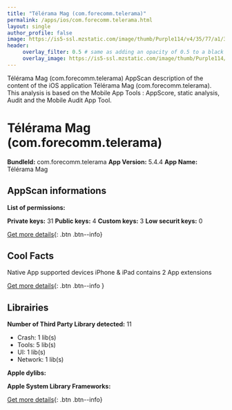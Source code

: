```yaml
---
title: "Télérama Mag (com.forecomm.telerama)"
permalink: /apps/ios/com.forecomm.telerama.html
layout: single
author_profile: false
image: https://is5-ssl.mzstatic.com/image/thumb/Purple114/v4/35/77/a1/3577a12e-f5c6-9cea-6533-95d09eb367d4/AppIcon-0-0-1x_U007emarketing-0-0-0-7-0-0-sRGB-0-0-0-GLES2_U002c0-512MB-85-220-0-0.png/512x512bb.jpg
header: 
     overlay_filter: 0.5 # same as adding an opacity of 0.5 to a black background
     overlay_image: https://is5-ssl.mzstatic.com/image/thumb/Purple114/v4/35/77/a1/3577a12e-f5c6-9cea-6533-95d09eb367d4/AppIcon-0-0-1x_U007emarketing-0-0-0-7-0-0-sRGB-0-0-0-GLES2_U002c0-512MB-85-220-0-0.png/512x512bb.jpg
---
```

Télérama Mag (com.forecomm.telerama) AppScan description of the content of the iOS application Télérama Mag (com.forecomm.telerama). This analysis is based on the Mobile App Tools : AppScore, static analysis, Audit and the Mobile Audit App Tool.

# Télérama Mag (com.forecomm.telerama)

**BundleId:** com.forecomm.telerama
**App Version:** 5.4.4
**App Name:** Télérama Mag


## AppScan informations 

**List of permissions:** 
  
  
**Private keys:** 31
**Public keys:** 4
**Custom keys:** 3
**Low securit keys:** 0
  
[Get more details](/pricing.html){: .btn .btn--info}

## Cool Facts

Native App
supported devices iPhone & iPad
contains 2 App extensions
  
[Get more details](/pricing.html){: .btn .btn--info }

## Librairies 
**Number of Third Party Library detected:** 11
- Crash: 1 lib(s)
- Tools: 5 lib(s)
- UI: 1 lib(s)
- Network: 1 lib(s)


**Apple dylibs:**


**Apple System Library Frameworks:**


  
[Get more details](/pricing.html){: .btn .btn--info}

